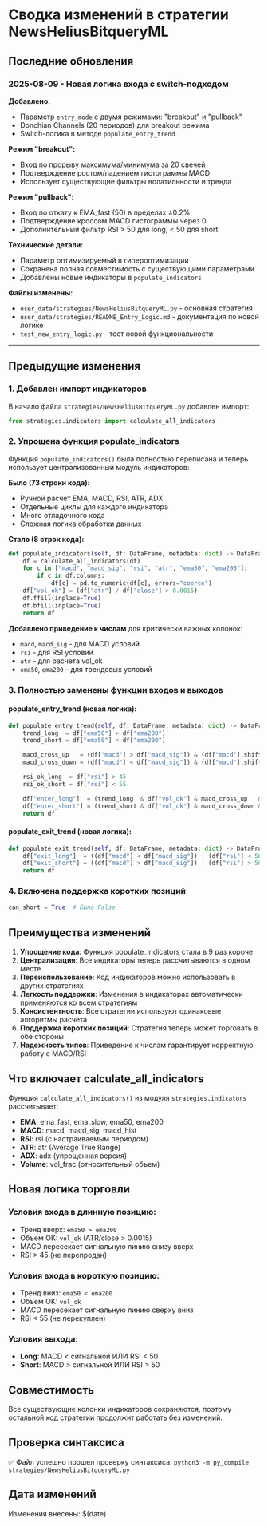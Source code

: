 # Сводка изменений в стратегии NewsHeliusBitqueryML

## Последние обновления

### 2025-08-09 - Новая логика входа с switch-подходом

**Добавлено:**
- Параметр `entry_mode` с двумя режимами: "breakout" и "pullback"
- Donchian Channels (20 периодов) для breakout режима
- Switch-логика в методе `populate_entry_trend`

**Режим "breakout":**
- Вход по прорыву максимума/минимума за 20 свечей
- Подтверждение ростом/падением гистограммы MACD
- Использует существующие фильтры волатильности и тренда

**Режим "pullback":**
- Вход по откату к EMA_fast (50) в пределах ±0.2%
- Подтверждение кроссом MACD гистограммы через 0
- Дополнительный фильтр RSI > 50 для long, < 50 для short

**Технические детали:**
- Параметр оптимизируемый в гипероптимизации
- Сохранена полная совместимость с существующими параметрами
- Добавлены новые индикаторы в `populate_indicators`

**Файлы изменены:**
- `user_data/strategies/NewsHeliusBitqueryML.py` - основная стратегия
- `user_data/strategies/README_Entry_Logic.md` - документация по новой логике
- `test_new_entry_logic.py` - тест новой функциональности

---

## Предыдущие изменения

### 1. Добавлен импорт индикаторов
В начало файла `strategies/NewsHeliusBitqueryML.py` добавлен импорт:
```python
from strategies.indicators import calculate_all_indicators
```

### 2. Упрощена функция populate_indicators
Функция `populate_indicators()` была полностью переписана и теперь использует централизованный модуль индикаторов:

**Было (73 строки кода):**
- Ручной расчет EMA, MACD, RSI, ATR, ADX
- Отдельные циклы для каждого индикатора
- Много отладочного кода
- Сложная логика обработки данных

**Стало (8 строк кода):**
```python
def populate_indicators(self, df: DataFrame, metadata: dict) -> DataFrame:
    df = calculate_all_indicators(df)
    for c in ["macd", "macd_sig", "rsi", "atr", "ema50", "ema200"]:
        if c in df.columns:
            df[c] = pd.to_numeric(df[c], errors="coerce")
    df["vol_ok"] = (df["atr"] / df["close"] > 0.0015)
    df.ffill(inplace=True)
    df.bfill(inplace=True)
    return df
```

**Добавлено приведение к числам** для критически важных колонок:
- `macd`, `macd_sig` - для MACD условий
- `rsi` - для RSI условий  
- `atr` - для расчета vol_ok
- `ema50`, `ema200` - для трендовых условий

### 3. Полностью заменены функции входов и выходов

#### populate_entry_trend (новая логика):
```python
def populate_entry_trend(self, df: DataFrame, metadata: dict) -> DataFrame:
    trend_long  = df["ema50"] > df["ema200"]
    trend_short = df["ema50"] < df["ema200"]

    macd_cross_up   = (df["macd"] > df["macd_sig"]) & (df["macd"].shift(1) <= df["macd_sig"].shift(1))
    macd_cross_down = (df["macd"] < df["macd_sig"]) & (df["macd"].shift(1) >= df["macd_sig"].shift(1))

    rsi_ok_long  = df["rsi"] > 45
    rsi_ok_short = df["rsi"] < 55

    df["enter_long"]  = (trend_long  & df["vol_ok"] & macd_cross_up   & rsi_ok_long).astype(int)
    df["enter_short"] = (trend_short & df["vol_ok"] & macd_cross_down & rsi_ok_short).astype(int)
    return df
```

#### populate_exit_trend (новая логика):
```python
def populate_exit_trend(self, df: DataFrame, metadata: dict) -> DataFrame:
    df["exit_long"]  = ((df["macd"] < df["macd_sig"]) | (df["rsi"] < 50)).astype(int)
    df["exit_short"] = ((df["macd"] > df["macd_sig"]) | (df["rsi"] > 50)).astype(int)
    return df
```

### 4. Включена поддержка коротких позиций
```python
can_short = True  # Было False
```

## Преимущества изменений

1. **Упрощение кода**: Функция populate_indicators стала в 9 раз короче
2. **Централизация**: Все индикаторы теперь рассчитываются в одном месте
3. **Переиспользование**: Код индикаторов можно использовать в других стратегиях
4. **Легкость поддержки**: Изменения в индикаторах автоматически применяются ко всем стратегиям
5. **Консистентность**: Все стратегии используют одинаковые алгоритмы расчета
6. **Поддержка коротких позиций**: Стратегия теперь может торговать в обе стороны
7. **Надежность типов**: Приведение к числам гарантирует корректную работу с MACD/RSI

## Что включает calculate_all_indicators

Функция `calculate_all_indicators()` из модуля `strategies.indicators` рассчитывает:

- **EMA**: ema_fast, ema_slow, ema50, ema200
- **MACD**: macd, macd_sig, macd_hist
- **RSI**: rsi (с настраиваемым периодом)
- **ATR**: atr (Average True Range)
- **ADX**: adx (упрощенная версия)
- **Volume**: vol_frac (относительный объем)

## Новая логика торговли

### Условия входа в длинную позицию:
- Тренд вверх: `ema50 > ema200`
- Объем OK: `vol_ok` (ATR/close > 0.0015)
- MACD пересекает сигнальную линию снизу вверх
- RSI > 45 (не перепродан)

### Условия входа в короткую позицию:
- Тренд вниз: `ema50 < ema200`
- Объем OK: `vol_ok`
- MACD пересекает сигнальную линию сверху вниз
- RSI < 55 (не перекуплен)

### Условия выхода:
- **Long**: MACD < сигнальной ИЛИ RSI < 50
- **Short**: MACD > сигнальной ИЛИ RSI > 50

## Совместимость

Все существующие колонки индикаторов сохраняются, поэтому остальной код стратегии продолжит работать без изменений.

## Проверка синтаксиса
✅ Файл успешно прошел проверку синтаксиса: `python3 -m py_compile strategies/NewsHeliusBitqueryML.py`

## Дата изменений
Изменения внесены: $(date)
